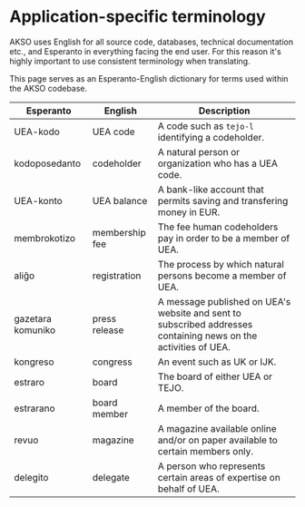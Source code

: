 # Application-specific terminology
AKSO uses English for all source code, databases, technical documentation etc., and Esperanto in everything facing the end user. For this reason it's highly important to use consistent terminology when translating.

This page serves as an Esperanto-English dictionary for terms used within the AKSO codebase.

| Esperanto         | English        | Description |
| ----------------- | -------------- | ----------- |
| UEA-kodo          | UEA code       | A code such as `tejo-l` identifying a codeholder.
| kodoposedanto     | codeholder     | A natural person or organization who has a UEA code.
| UEA-konto         | UEA balance    | A bank-like account that permits saving and transfering money in EUR.
| membrokotizo      | membership fee | The fee human codeholders pay in order to be a member of UEA.
| aliĝo             | registration   | The process by which natural persons become a member of UEA.
| gazetara komuniko | press release  | A message published on UEA's website and sent to subscribed addresses containing news on the activities of UEA.
| kongreso          | congress       | An event such as UK or IJK.
| estraro           | board          | The board of either UEA or TEJO.
| estrarano         | board member   | A member of the board.
| revuo             | magazine       | A magazine available online and/or on paper available to certain members only.
| delegito          | delegate       | A person who represents certain areas of expertise on behalf of UEA.
